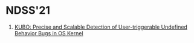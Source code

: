# NDSS'21

1. [KUBO: Precise and Scalable Detection of User-triggerable Undefined Behavior Bugs in OS Kernel](https://teal-sternum-50d.notion.site/NDSS-21-KUBO-Precise-and-Scalable-Detection-of-User-triggerable-Undefined-Behavior-Bugs-in-OS-Kern-0fac005169bb4fad905b367d19d72ca1)

